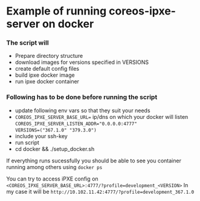 # Example of running coreos-ipxe-server on docker

### The script will
- Prepare directory structure
- download images for versions specified in VERSIONS
- create default config files
- build ipxe docker image
- run ipxe docker container

### Following has to be done before running the script
- update following env vars so that they suit your needs <br/>
 - `COREOS_IPXE_SERVER_BASE_URL=` ip/dns on which your docker will listen <br/>
   `COREOS_IPXE_SERVER_LISTEN_ADDR="0.0.0.0:4777"` <br/>
   `VERSIONS=("367.1.0" "379.3.0")`
- include your ssh-key
- run script
 - cd docker && ./setup_docker.sh

If everything runs sucessfully you should be able to see you container running among others using ``docker ps``

You can try to access iPXE config on ``<COREOS_IPXE_SERVER_BASE_URL>:4777/?profile=development_<VERSION>``
In my case it will be ``http://10.102.11.42:4777/?profile=development_367.1.0``
